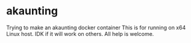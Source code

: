 # akaunting

Trying to make an akaunting docker container
This is for running on x64 Linux host. IDK if it will work on others.
All help is welcome.
